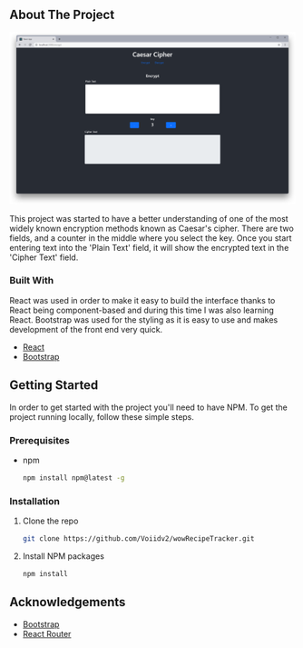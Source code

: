 <!-- ABOUT THE PROJECT -->

## About The Project

[![Product Name Screen Shot][product-screenshot]](https://github.com/Voiidv2/sec-caesarCipher)

This project was started to have a better understanding of one of the most widely known encryption methods known as Caesar's cipher. There are two fields, and a counter in the middle where you select the key. Once you start entering text into the 'Plain Text' field, it will show the encrypted text in the 'Cipher Text' field.

### Built With

React was used in order to make it easy to build the interface thanks to React being component-based and during this time I was also learning React.
Bootstrap was used for the styling as it is easy to use and makes development of the front end very quick.

- [React](https://reactjs.org/)
- [Bootstrap](https://getbootstrap.com)

<!-- GETTING STARTED -->

## Getting Started

In order to get started with the project you'll need to have NPM. To get the project running locally, follow these simple steps.

### Prerequisites

- npm

  ```sh
  npm install npm@latest -g
  ```

### Installation

1. Clone the repo
   ```sh
   git clone https://github.com/Voiidv2/wowRecipeTracker.git
   ```
2. Install NPM packages
   ```sh
   npm install
   ```

<!-- ACKNOWLEDGEMENTS -->

## Acknowledgements

- [Bootstrap](https://getbootstrap.com/)
- [React Router](https://reactrouter.com/)

<!-- MARKDOWN LINKS & IMAGES -->
<!-- https://www.markdownguide.org/basic-syntax/#reference-style-links -->

[product-screenshot]: images/screenshot.png
